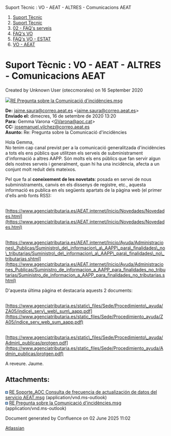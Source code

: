 Suport Tècnic : VO - AEAT - ALTRES - Comunicacions AEAT  

1.  [Suport Tècnic](index.html)
2.  [Suport Tècnic](13893782.html)
3.  [02 - FAQ's serveis](26313393.html)
4.  [FAQ's VO](28705575.html)
5.  [FAQ's VO - ESTAT](28705579.html)
6.  [VO - AEAT](VO---AEAT_36340975.html)

Suport Tècnic : VO - AEAT - ALTRES - Comunicacions AEAT
=======================================================

Created by Unknown User (oteccmorales) on 16 September 2020

[![](download/resources/com.atlassian.confluence.plugins.confluence-view-file-macro:view-file-macro-resources/images/placeholder-medium-file.png)RE Pregunta sobre la Comunicació d'incidències.msg](/download/attachments/41519071/RE%20%20Pregunta%20sobre%20la%20Comunicaci%C3%B3%20d%27incid%C3%A8ncies.msg?version=1&modificationDate=1600263727341&api=v2)

**De:** [jaime.saura@correo.aeat.es](mailto:jaime.saura@correo.aeat.es) <[jaime.saura@correo.aeat.es](mailto:jaime.saura@correo.aeat.es)\>  
**Enviado el:** dimecres, 16 de setembre de 2020 13:20  
**Para:** Gemma Varona <[GVarona@aoc.cat](mailto:GVarona@aoc.cat)\>  
**CC:** [josemanuel.vilchez@correo.aeat.es](mailto:josemanuel.vilchez@correo.aeat.es)  
**Asunto:** Re: Pregunta sobre la Comunicació d'incidències

  

Hola Gemma,  
No tenim cap canal previst per a la comunicació generalitzada d'incidències a tots els ens públics que utilitzen els serveis de subministrament d'informació a altres AAPP. Són molts els ens públics que fan servir algun dels nostres serveis i generalment, quan hi ha una incidència, afecta a un conjunt molt reduit dels mateixos.  
  
Pel que fa al **coneixement de les novetats**: posada en servei de nous subministraments, canvis en els dissenys de registre, etc., aquesta informació es publica en els següents apartats de la pàgina web (el primer d'ells amb fonts RSS):  
  
        [https://www.agenciatributaria.es/AEAT.internet/Inicio/Novedades/Novedades.html](https://www.agenciatributaria.es/AEAT.internet/Inicio/Novedades/Novedades.html)  
  
        [https://www.agenciatributaria.es/AEAT.internet/Inicio/Ayuda/Administraciones\_Publicas/Suministro\_de\_informacion\_a\_AAPP\_para\_finalidades\_no\_tributarias/Suministro\_de\_informacion\_a\_AAPP\_para\_finalidades\_no\_tributarias.shtml](https://www.agenciatributaria.es/AEAT.internet/Inicio/Ayuda/Administraciones_Publicas/Suministro_de_informacion_a_AAPP_para_finalidades_no_tributarias/Suministro_de_informacion_a_AAPP_para_finalidades_no_tributarias.shtml)  
  
D'aquesta última pàgina et destacaria aquests 2 documents:  
  
        [https://www.agenciatributaria.es/static\_files/Sede/Procedimiento\_ayuda/ZA05/indice\_serv\_web\_sum\_aapp.pdf](https://www.agenciatributaria.es/static_files/Sede/Procedimiento_ayuda/ZA05/indice_serv_web_sum_aapp.pdf)  
  
        [https://www.agenciatributaria.es/static\_files/Sede/Procedimiento\_ayuda/Admin\_publicas/protgen.pdf](https://www.agenciatributaria.es/static_files/Sede/Procedimiento_ayuda/Admin_publicas/protgen.pdf)  
  
A reveure. Jaume.  
  
  

  

Attachments:
------------

![](images/icons/bullet_blue.gif) [RE Soporte\_AOC Consulta de frecuencia de actualización de datos del servicio AEAT.msg](attachments/41519071/41519072.msg) (application/vnd.ms-outlook)  
![](images/icons/bullet_blue.gif) [RE Pregunta sobre la Comunicació d'incidències.msg](attachments/41519071/41519073.msg) (application/vnd.ms-outlook)  

Document generated by Confluence on 02 June 2025 11:02

[Atlassian](http://www.atlassian.com/)